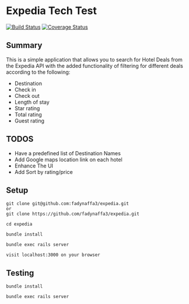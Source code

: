 # Expedia Tech Test

[![Build Status](https://travis-ci.org/fadynaffa3/expedia.svg?branch=master)](https://travis-ci.org/fadynaffa3/expedia)
[![Coverage Status](https://coveralls.io/repos/github/fadynaffa3/expedia/badge.svg?branch=master)](https://coveralls.io/github/fadynaffa3/expedia?branch=master)

Summary
-------

This is a simple application that allows you to search for Hotel Deals from the Expedia API with the added functionality of filtering for different deals according to the following:

- Destination
- Check in
- Check out
- Length of stay
- Star rating
- Total rating
- Guest rating


TODOS
-----
- Have a predefined list of Destination Names
- Add Google maps location link on each hotel
- Enhance The UI
- Add Sort by rating/price

Setup
-----
```
git clone git@github.com:fadynaffa3/expedia.git
or
git clone https://github.com/fadynaffa3/expedia.git

cd expedia

bundle install

bundle exec rails server

visit localhost:3000 on your browser

```



Testing
-------
```
bundle install

bundle exec rails server
```
